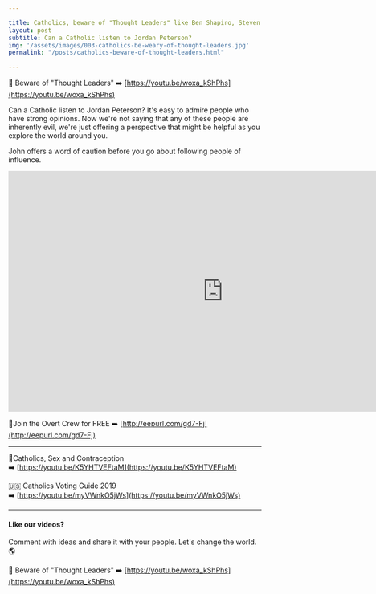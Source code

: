 ```yaml
---

title: Catholics, beware of "Thought Leaders" like Ben Shapiro, Steven Crowder, and Jordan Peterson.
layout: post
subtitle: Can a Catholic listen to Jordan Peterson?
img: '/assets/images/003-catholics-be-weary-of-thought-leaders.jpg'
permalink: "/posts/catholics-beware-of-thought-leaders.html"

---
```


🧠 Beware of "Thought Leaders"
➡️ [https://youtu.be/woxa_kShPhs](https://youtu.be/woxa_kShPhs)

Can a Catholic listen to Jordan Peterson? It's easy to admire people who have strong opinions. Now we're not saying that any of these people are inherently evil, we're just offering a perspective that might be helpful as you explore the world around you.

John offers a word of caution before you go about following people of influence.

<iframe width="853" height="480" src="https://www.youtube.com/embed/woxa_kShPhs?list=PL9h2NRFAs6br-ZZ3y_9-NxnMuXIFeHFzo" frameborder="0" allow="accelerometer; autoplay; encrypted-media; gyroscope; picture-in-picture" allowfullscreen></iframe>

🔴Join the Overt Crew for FREE ➡️ [http://eepurl.com/gd7-Fj](http://eepurl.com/gd7-Fj)

<hr>

💊Catholics, Sex and Contraception <br>
➡️ [https://youtu.be/K5YHTVEFtaM](https://youtu.be/K5YHTVEFtaM)

🇺🇸 Catholics Voting Guide 2019 <br>
➡️ [https://youtu.be/myVWnkO5jWs](https://youtu.be/myVWnkO5jWs)

<hr>

#### Like our videos? 
Comment with ideas and share it with your people. Let's change the world. 🌎

🧠 Beware of "Thought Leaders"
➡️ [https://youtu.be/woxa_kShPhs](https://youtu.be/woxa_kShPhs)